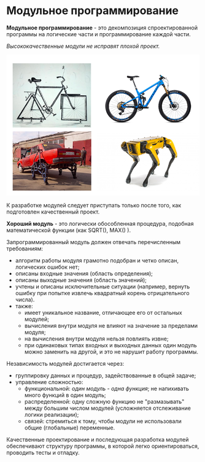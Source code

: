 # Модульное программирование

**Модульное программирование** - это декомпозиция спроектированной программы на логические части и программирование каждой части.

*Высококачественные модули не исправят плохой проект.*

<img src="attachments/good_bad_project.png">

К разработке модулей следует приступать только после того, как подготовлен качественный проект. 

**Хороший модуль** - это логически обособленная процедура, подобная математической функции (как SQRT(), MAX() ).

Запрограммированный модуль должен отвечать перечисленным требованиям:
- алгоритм работы модуля грамотно подобран и четко описан, логических ошибок нет;
- описаны входные значения (область определения);
- описаны выходные значения (область значений);
- учтены и описаны исключительные ситуации (например, вернуть ошибку при попытке извлечь квадратный корень отрицательного числа).
- также:
    - имеет уникальное название, отличающее его от остальных модулей;
    - вычисления внутри модуля не влияют на значение за пределами модуля;
    - на вычисления внутри модуля нельзя повлиять извне;
    - при одинаковых типах входных и выходных данных один модуль можно заменить на другой, и это не нарушит работу программы.

Независимость модулей достигается через:
- группировку данных и процедур, задействованные в общей задаче;
- управление сложностью:
    - функциональной: *один модуль - одна функция*; не напихивать много функций в один модуль;
    - распределенной: одну сложную функцию не "размазывать" между большим числом модулей (усложняется отслеживание логики реализации);
    - связей: стремиться к тому, чтобы модули не использовали общие (глобальные) переменные.

Качественные проектирование и последующая разработка модулей обеспечивают структуру программы, в которой легко ориентироваться, проводить тесты и отладку.
